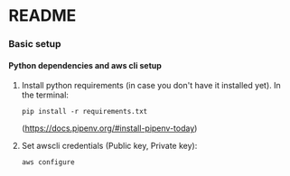 # README #

### Basic setup ###
#### Python dependencies and aws cli setup

1. Install python requirements (in case you don't have it installed yet).
    In the terminal:
    ```
    pip install -r requirements.txt
    ```
    (https://docs.pipenv.org/#install-pipenv-today)

2. Set awscli credentials (Public key, Private key):
    ```
    aws configure
    ```
    
   